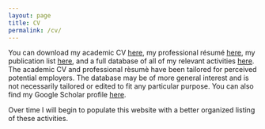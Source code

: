 ```yaml
---
layout: page
title: CV
permalink: /cv/
---
```


You can download my academic CV [here](http://brimacki.github.io/professionalDocuments/CV.pdf), my professional résumé [here](http://brimacki.github.io/professionalDocuments/Résumé.pdf), my publication list [here](http://brimacki.github.io/professionalDocuments/Publication%20List.pdf), and a full database of all of my relevant activities [here](http://brimacki.github.io/professionalDocuments/CV-full.pdf). The academic CV and professional rèsumè have been tailored for perceived potential employers. The database may be of more general interest and is not necessarily tailored or edited to fit any particular purpose. You can also find my Google Scholar profile <a href="https://scholar.google.com/citations?user=9BFUB4wAAAAJ&hl=en">here</a>.

Over time I will begin to populate this website with a better organized listing of these activities.
